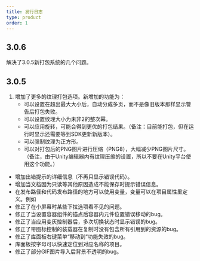 ```yaml
---
title: 发行日志
type: product
order: 1
---
```


## 3.0.6
解决了3.0.5新打包系统的几个问题。

## 3.0.5

1. 增加了更多的纹理打包选项。新增加的功能为：
   * 可以设置在超出最大大小后，自动分成多页，而不是像旧版本那样显示警告后打包失败。
   * 可以设置纹理大小为未非2的整次幂。
   * 可以应用旋转，可能会得到更优的打包结果。（备注：目前能打包，但在运行时显示还需要等到SDK更新新版本）。
   * 可以强制纹理为正方形。
   * 可以对打包后的PNG图片进行压缩（PNG8），大幅减少PNG图片尺寸。（备注，由于Unity编辑器内有纹理压缩的设置，所以不要在Unity平台使用这个功能。）

+ 增加出错提示的详细信息（不再只显示错误代码）。
+ 增加当文档因为只读等其他原因造成不能保存时提示错误信息。
+ 在发布路径和代码发布路径的地方可以使用变量，变量可以在项目属性里定义。例如
+ 修正了在小屏幕时某些下拉选项看不见的问题。
+ 修正了当设置容器组件的锚点后容器内元件位置错误移动的bug。
+ 修正了当应用变灰控制器后，多次切换状态时显示错误的bug。
+ 修正了带图标控制的装载器在复制时没有包含所有引用到的资源的bug。
+ 修正了库面板右键菜单“移动到“功能失效的bug。
+ 库面板按字母可以快速定位到对应名称的项目。
+ 修正了部分GIF图片导入后背景不透明的bug。
